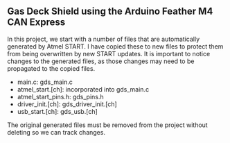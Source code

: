 ## Gas Deck Shield using the Arduino Feather M4 CAN Express
In this project, we start with a number of files that are automatically
generated by Atmel START. I have copied these to new files to protect
them from being overwritten by new START updates. It is important to
notice changes to the generated files, as those changes may need to
be propagated to the copied files.

 - main.c: gds_main.c
 - atmel_start.[ch]: incorporated into gds_main.c
 - atmel_start_pins.h: gds_pins.h
 - driver_init.[ch]: gds_driver_init.[ch]
 - usb_start.[ch]: gds_usb.[ch]

The original generated files must be removed from the project
without deleting so we can track changes.
